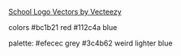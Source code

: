 <a href="https://www.vecteezy.com/free-vector/school-logo">School Logo Vectors by Vecteezy</a>

colors
#bc1b21 red
#112c4a blue

palette:
#efecec grey
#3c4b62 weird lighter blue
